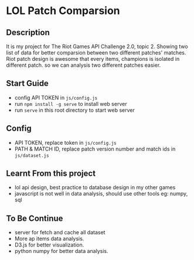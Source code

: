 # LOL Patch Comparsion

## Description

It is my project for The Riot Games API Challenge 2.0, topic 2. Showing two list of data for better comparsion between two different patches' matches. Riot patch design is awesome that every items, champions is isolated in different patch. so we can analysis two different patches easier.

## Start Guide

- config API TOKEN in `js/config.js`
- run `npm install -g serve` to install web server
- run `serve` in this root directory to start web server

## Config

- API TOKEN, replace token in `js/config.js`
- PATH & MATCH ID, replace patch version number and match ids in `js/dataset.js`

## Learnt From this project

- lol api design, best practice to database design in my other games
- javascript is not well in data analysis, should use other tools eg: numpy, sql

## To Be Continue

- server for fetch and cache all dataset
- More ap items data analysis.
- D3.js for better visualization.
- python numpy for better data analysis.